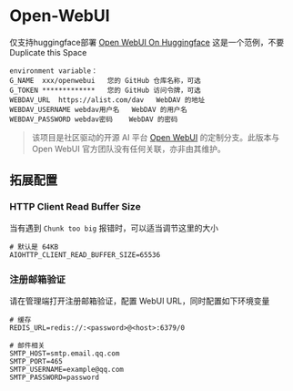 # Open-WebUI
仅支持huggingface部署
[Open WebUI On Huggingface]([https://xzygreen1-fkhdgduthserykgysssbhjvxg.hf.space](https://huggingface.co/spaces/xzygreen1/fkhdgduthserykgysssbhjvxg))  这是一个范例，不要Duplicate this Space

```
environment variable：
G_NAME	xxx/openwebui	您的 GitHub 仓库名称，可选
G_TOKEN	*************	您的 GitHub 访问令牌，可选
WEBDAV_URL	https://alist.com/dav	WebDAV 的地址
WEBDAV_USERNAME	webdav用户名	WebDAV 的用户名
WEBDAV_PASSWORD	webdav密码	WebDAV 的密码
```

> 该项目是社区驱动的开源 AI 平台 [Open WebUI](https://github.com/open-webui/open-webui) 的定制分支。此版本与 Open WebUI 官方团队没有任何关联，亦非由其维护。

## 拓展配置

### HTTP Client Read Buffer Size

当有遇到 `Chunk too big` 报错时，可以适当调节这里的大小

```
# 默认是 64KB
AIOHTTP_CLIENT_READ_BUFFER_SIZE=65536
```

### 注册邮箱验证


请在管理端打开注册邮箱验证，配置 WebUI URL，同时配置如下环境变量

```
# 缓存
REDIS_URL=redis://:<password>@<host>:6379/0

# 邮件相关
SMTP_HOST=smtp.email.qq.com
SMTP_PORT=465
SMTP_USERNAME=example@qq.com
SMTP_PASSWORD=password
```
